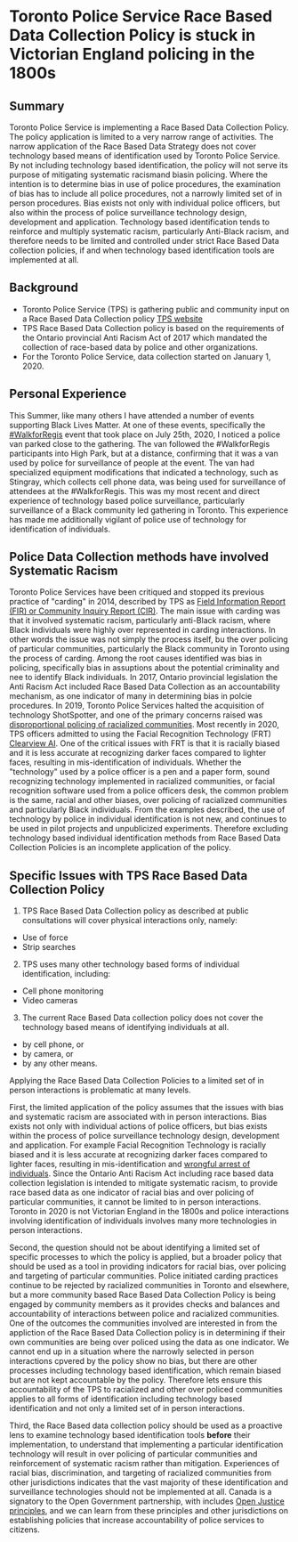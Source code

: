 # Toronto Police Service Race Based Data Collection Policy is stuck in Victorian England policing in the 1800s

## Summary
Toronto Police Service is implementing a Race Based Data Collection Policy. The policy application is limited to a very narrow range of activities. The narrow application of the Race Based Data Strategy does not cover technology based means of identification used by Toronto Police Service. By not including technology based identification, the policy will not serve its purpose of mitigating systematic racismand biasin policing. Where the intention is to determine bias in use of police procedures, the examination of bias has to include all police procedures, not a narrowly limited set of in person procedures. Bias exists not only with individual police officers, but also within the process of police surveillance technology design, development and application. Technology based identification tends to reinforce and multiply systematic racism, particularly Anti-Black racism, and therefore needs to be limited and controlled under strict Race Based Data collection policies, if and when technology based identification tools are implemented at all.

## Background
* Toronto Police Service (TPS) is gathering public and community input on a Race Based Data Collection policy [TPS website](http://www.torontopolice.on.ca/race-based-data/)
* TPS Race Based Data Collection policy is based on the requirements of the Ontario provincial Anti Racism Act of 2017 which mandated the collection of race-based data by police and other organizations. 
* For the Toronto Police Service, data collection started on January 1, 2020.

## Personal Experience
This Summer, like many others I have attended a number of events supporting Black Lives Matter. At one of these events, specifically the [#WalkforRegis](https://twitter.com/hashtag/walkforregis) event that took place on July 25th, 2020, I noticed a police van parked close to the gathering. The van followed the #WalkforRegis participants into High Park, but at a distance, confirming that it was a van used by police for surveillance of people at the event. The van had specialized equipment modifications that indicated a technology, such as Stingray, which collects cell phone data, was being used for surveillance of attendees at the #WalkforRegis. This was my most recent and direct experience of technology based police surveillance, particularly surveillance of a Black community led gathering in Toronto. This experience has made me additionally vigilant of police use of technology for identification of individuals.

## Police Data Collection methods have involved Systematic Racism
Toronto Police Services have been critiqued and stopped its previous practice of "carding" in 2014, described by TPS as [Field Information Report (FIR) or Community Inquiry Report (CIR)](https://en.wikipedia.org/wiki/Carding_(police_policy)). The main issue with carding was that it involved systematic racism, particularly anti-Black racism, where Black individuals were highly over represented in carding interactions. In other words the issue was not simply the process itself,  bu the over policing of particular communities, particularly the Black community in Toronto using the process of carding. Among the root causes identified was bias in policing, specifically bias in assuptions about the potential criminality and nee to identify Black individuals. In 2017, Ontario provincial legislation the Anti Racism Act included Race Based Data Collection as  an accountability mechanism, as one indicator of many in determining bias in polcie procedures. In 2019, Toronto Police Services halted the acquisition of technology ShotSpotter, and one of the primary concerns raised was [disproportional policing of racialized communities](https://ccla.org/ccla-urges-toronto-delay-purchase-gunshot-location-technology-shotspotter/). Most recently in 2020, TPS officers admitted to using the Facial Recognition Technology (FRT) [Clearview AI](https://www.cbc.ca/news/canada/toronto/toronto-police-clearview-ai-1.5462785). One of the critical issues with FRT is that it is racially biased and it is less accurate at recognizing darker faces compared to lighter faces, resulting in mis-identification of individuals. Whether the "technology" used by a police officer is a pen and a paper form, sound recognizing technology implemented in racialized communities, or facial recognition software used from a police officers desk, the common problem is the same, racial and other biases, over policing of racialized communities and particularly Black individuals. From the examples described, the use of technology by police in individual identification is not new, and continues to be used in pilot projects and unpublicized experiments. Therefore excluding technology based individual identification methods from Race Based Data Collection Policies is an incomplete application of the policy.

## Specific Issues with TPS Race Based Data Collection Policy

1. TPS Race Based Data Collection policy as described at public consultations will cover physical interactions only, namely:
* Use of force
* Strip searches
2. TPS uses many other technology based forms of individual identification, including:
* Cell phone monitoring
* Video cameras
3. The current Race Based Data collection policy does not cover the technology based means of identifying individuals at all.  
* by cell phone, or 
* by camera, or 
* by any other means.

Applying the Race Based Data Collection Policies to a limited set of in person interactions is problematic at many levels. 

First, the limited application of the policy assumes that the issues with bias and systematic racism are associated with in person interactions. Bias exists not only with individual actions of police officers, but bias exists within the process of police surveillance technology design, development and application.  For example Facial Recognition Technology is racially biased and it is less accurate at recognizing darker faces compared to lighter faces, resulting in mis-identification and [wrongful arrest of individuals](https://www.nytimes.com/2020/06/24/technology/facial-recognition-arrest.html). Since the Ontario Anti Racism Act including race based data collection legislation is intended to mitigate systematic racism, to provide race based data as one indicator of racial bias and over policing of particular communities, it cannot be limited to in person interactions. Toronto in 2020 is not Victorian England in the 1800s and police interactions involving identification of individuals involves many more technologies in person interactions. 

Second, the question should not be about identifying a limited set of specific processes to which the policy is applied, but a broader policy that should be used as a tool in providing indicators for racial bias, over policing and targeting of particular communities. Police initiated carding practices continue to be rejected by racialized communities in Toronto and elsewhere, but a more community based Race Based Data Collection Policy is being engaged by community members as it provides checks and balances and accountability of interactions between police and racialized communities. One of the outcomes the communities involved are interested in from the appliction of the Race Based Data Collection policy is in determining if their own communities are being over policed using the data as one indicator. We cannot end up in a situation where the narrowly selected in person interactions cpvered by the policy show no bias, but there are other processes including technology based identification, which remain biased but are not kept accountable by the policy. Therefore lets ensure this accountability of the TPS to racialized and other over policed communities applies to all forms of identification including technology based identification and not only a limited set of in person interactions. 

Third, the Race Based data collection policy should be used as a proactive lens to examine technology based identification tools **before** their implementation, to understand that implementing a particular identification technology will result in over policing of particular communities and reinforcement of systematic racism rather than mitigation. Experiences of racial bias, discrimination, and targeting of racialized communities from other jurisdictions indicates that the vast majority of these identification and surveillance technologies should not be implemented at all.  Canada is a signatory to the Open Government partnership, with includes [Open Justice principles](https://www.opengovpartnership.org/documents/justice-policy-series-part-ii-open-justice/), and we can learn from these principles and other jurisdictions on establishing policies that increase accountability of police services to citizens.




